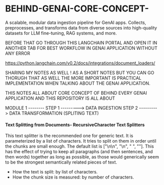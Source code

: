 # BEHIND-GENAI-CORE-CONCEPT-
A scalable, modular data ingestion pipeline for GenAI apps. Collects, preprocesses, and transforms data from diverse sources into high-quality datasets for LLM fine-tuning, RAG systems, and more.

BEFORE THAT GO THROUGH THIS LANGCHAIN PORTAL AND OPEN IT IN ANOTHER TAB FOR BEST WORKFLOW IN GENAI APPLICATION WITHOUT ANY ERROR 



https://python.langchain.com/v0.2/docs/integrations/document_loaders/

SHARING MY NOTES AS WELL ! AS A SHORT NOTES BUT YOU CAN GO THORUGH THAT AS WELL THE MORE IMPORTANT IS PRACTICAL IMPLEMENTATION  WHEN TALKING ABOUT THE GENAI APPLICATION.

THIS NOTES ALL ABOUT CORE CONCEPT OF BEHIND EVERY GENAI APPLICATION 
AND THIS REPOSITORY IS ALL ABOUT
 
MODULE 1 --------
STEP 1 ---------> DATA INGESTION 
STEP 2 ---------> DATA TRANSFORMATION (SPLITING TEXT)

#### Text Splitting from Documents- RecursiveCharacter Text Splitters
This text splitter is the recommended one for generic text. It is parameterized by a list of characters. It tries to split on them in order until the chunks are small enough. The default list is ["\n\n", "\n", " ", ""]. This has the effect of trying to keep all paragraphs (and then sentences, and then words) together as long as possible, as those would generically seem to be the strongest semantically related pieces of text.

- How the text is split: by list of characters.
- How the chunk size is measured: by number of characters.


